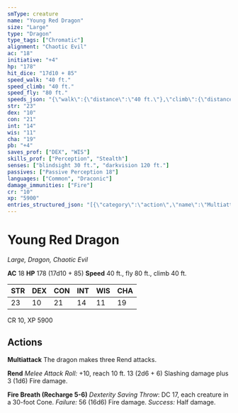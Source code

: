 ```yaml
---
smType: creature
name: "Young Red Dragon"
size: "Large"
type: "Dragon"
type_tags: ["Chromatic"]
alignment: "Chaotic Evil"
ac: "18"
initiative: "+4"
hp: "178"
hit_dice: "17d10 + 85"
speed_walk: "40 ft."
speed_climb: "40 ft."
speed_fly: "80 ft."
speeds_json: "{\"walk\":{\"distance\":\"40 ft.\"},\"climb\":{\"distance\":\"40 ft.\"},\"fly\":{\"distance\":\"80 ft.\"}}"
str: "23"
dex: "10"
con: "21"
int: "14"
wis: "11"
cha: "19"
pb: "+4"
saves_prof: ["DEX", "WIS"]
skills_prof: ["Perception", "Stealth"]
senses: ["blindsight 30 ft.", "darkvision 120 ft."]
passives: ["Passive Perception 18"]
languages: ["Common", "Draconic"]
damage_immunities: ["Fire"]
cr: "10"
xp: "5900"
entries_structured_json: "[{\"category\":\"action\",\"name\":\"Multiattack\",\"text\":\"The dragon makes three Rend attacks.\"},{\"category\":\"action\",\"name\":\"Rend\",\"text\":\"*Melee Attack Roll:* +10, reach 10 ft. 13 (2d6 + 6) Slashing damage plus 3 (1d6) Fire damage.\",\"kind\":\"Melee Attack Roll\",\"to_hit\":\"+10\",\"range\":\"10 ft\",\"damage\":\"13 (2d6 + 6) Slashing\"},{\"category\":\"action\",\"name\":\"Fire Breath\",\"recharge\":\"Recharge 5-6\",\"text\":\"*Dexterity Saving Throw*: DC 17, each creature in a 30-foot Cone. *Failure:*  56 (16d6) Fire damage. *Success:*  Half damage.\",\"target\":\"each creature in a 30-foot Cone\",\"damage\":\"56 (16d6) Fire\",\"save_ability\":\"DEX\",\"save_dc\":17,\"save_effect\":\"Half damage\"}]"
---
```


# Young Red Dragon
*Large, Dragon, Chaotic Evil*

**AC** 18
**HP** 178 (17d10 + 85)
**Speed** 40 ft., fly 80 ft., climb 40 ft.

| STR | DEX | CON | INT | WIS | CHA |
| --- | --- | --- | --- | --- | --- |
| 23 | 10 | 21 | 14 | 11 | 19 |

CR 10, XP 5900

## Actions

**Multiattack**
The dragon makes three Rend attacks.

**Rend**
*Melee Attack Roll:* +10, reach 10 ft. 13 (2d6 + 6) Slashing damage plus 3 (1d6) Fire damage.

**Fire Breath (Recharge 5-6)**
*Dexterity Saving Throw*: DC 17, each creature in a 30-foot Cone. *Failure:*  56 (16d6) Fire damage. *Success:*  Half damage.
